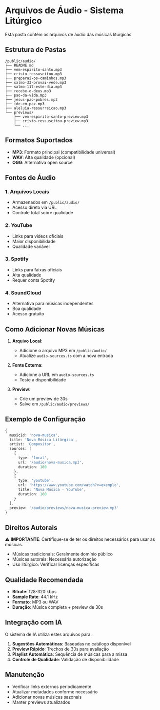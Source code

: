 # Arquivos de Áudio - Sistema Litúrgico

Esta pasta contém os arquivos de áudio das músicas litúrgicas.

## Estrutura de Pastas

```
/public/audio/
├── README.md
├── vem-espirito-santo.mp3
├── cristo-ressuscitou.mp3
├── preparai-os-caminhos.mp3
├── salmo-33-provai-vede.mp3
├── salmo-117-este-dia.mp3
├── recebe-o-deus.mp3
├── pao-da-vida.mp3
├── jesus-pao-pobres.mp3
├── ide-em-paz.mp3
├── aleluia-ressurreicao.mp3
└── previews/
    ├── vem-espirito-santo-preview.mp3
    ├── cristo-ressuscitou-preview.mp3
    └── ...
```

## Formatos Suportados

- **MP3**: Formato principal (compatibilidade universal)
- **WAV**: Alta qualidade (opcional)
- **OGG**: Alternativa open source

## Fontes de Áudio

### 1. **Arquivos Locais**
- Armazenados em `/public/audio/`
- Acesso direto via URL
- Controle total sobre qualidade

### 2. **YouTube**
- Links para vídeos oficiais
- Maior disponibilidade
- Qualidade variável

### 3. **Spotify**
- Links para faixas oficiais
- Alta qualidade
- Requer conta Spotify

### 4. **SoundCloud**
- Alternativa para músicas independentes
- Boa qualidade
- Acesso gratuito

## Como Adicionar Novas Músicas

1. **Arquivo Local**:
   - Adicione o arquivo MP3 em `/public/audio/`
   - Atualize `audio-sources.ts` com a nova entrada

2. **Fonte Externa**:
   - Adicione a URL em `audio-sources.ts`
   - Teste a disponibilidade

3. **Preview**:
   - Crie um preview de 30s
   - Salve em `/public/audio/previews/`

## Exemplo de Configuração

```typescript
{
  musicId: 'nova-musica',
  title: 'Nova Música Litúrgica',
  artist: 'Compositor',
  sources: [
    {
      type: 'local',
      url: '/audio/nova-musica.mp3',
      duration: 180
    },
    {
      type: 'youtube',
      url: 'https://www.youtube.com/watch?v=exemplo',
      title: 'Nova Música - YouTube',
      duration: 180
    }
  ],
  preview: '/audio/previews/nova-musica-preview.mp3'
}
```

## Direitos Autorais

⚠️ **IMPORTANTE**: Certifique-se de ter os direitos necessários para usar as músicas.

- Músicas tradicionais: Geralmente domínio público
- Músicas autorais: Necessária autorização
- Uso litúrgico: Verificar licenças específicas

## Qualidade Recomendada

- **Bitrate**: 128-320 kbps
- **Sample Rate**: 44.1 kHz
- **Formato**: MP3 ou WAV
- **Duração**: Música completa + preview de 30s

## Integração com IA

O sistema de IA utiliza estes arquivos para:

1. **Sugestões Automáticas**: Baseadas no catálogo disponível
2. **Preview Rápido**: Trechos de 30s para avaliação
3. **Playlist Automática**: Sequência de músicas para a missa
4. **Controle de Qualidade**: Validação de disponibilidade

## Manutenção

- Verificar links externos periodicamente
- Atualizar metadados conforme necessário
- Adicionar novas músicas sazonais
- Manter previews atualizados
